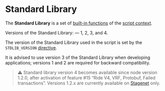 
# Standard Library

The **Standard Library** is a set of [built-in functions](/en/ride/functions/built-in-functions) of the [script context](/en/ride/script/script-context).

Versions of the Standard Library: — 1, 2, 3, and 4.

The version of the Standard Library used in the script is set by the `STDLIB_VERSION` [directive](/en/ride/script/directives).

It is advised to use version 3 of the Standard Library when developing applications; versions 1 and 2 are required for backward compatibility.

> :warning: Standard library version 4 becomes available since node version 1.2.0, after activation of feature #15 “Ride V4, VRF, Protobuf, Failed transactions”. Versions 1.2.x are currently available on [Stagenet](/en/blockchain/blockchain-network/stage-network) only.
